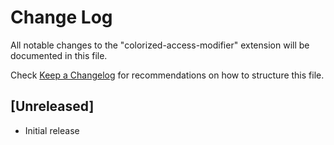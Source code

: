 # Change Log

All notable changes to the "colorized-access-modifier" extension will be documented in this file.

Check [Keep a Changelog](http://keepachangelog.com/) for recommendations on how to structure this file.

## [Unreleased]

- Initial release